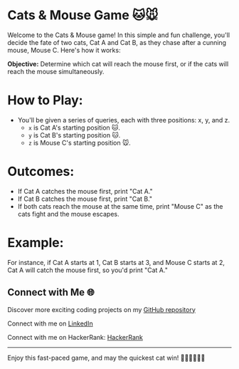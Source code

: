 # Cats & Mouse Game 🐱🐭  

Welcome to the Cats & Mouse game! In this simple and fun challenge, you'll decide the fate of two cats, Cat A and Cat B, as they chase after a cunning mouse, Mouse C. Here's how it works:

**Objective:** Determine which cat will reach the mouse first, or if the cats will reach the mouse simultaneously.

# **How to Play:**
- You'll be given a series of queries, each with three positions: x, y, and z.
    - `x` is Cat A's starting position 🐱.
    - `y` is Cat B's starting position 🐱.
    - `z` is Mouse C's starting position 🐭.

# **Outcomes:**
- If Cat A catches the mouse first, print "Cat A."
- If Cat B catches the mouse first, print "Cat B."
- If both cats reach the mouse at the same time, print "Mouse C" as the cats fight and the mouse escapes.

# **Example:** 
For instance, if Cat A starts at 1, Cat B starts at 3, and Mouse C starts at 2, Cat A will catch the mouse first, so you'd print "Cat A."

## Connect with Me 🌐 

Discover more exciting coding projects on my [GitHub repository](https://github.com/Maham-j)

Connect with me on [LinkedIn](https://www.linkedin.com/in/maham-jamil-268584267)

Connect with me on HackerRank: [HackerRank ](https://www.hackerrank.com/maham_jamil)

---


Enjoy this fast-paced game, and may the quickest cat win! 🏃‍♂️🏃‍♀️🐁🐾
